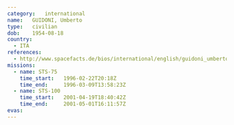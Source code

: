 ```yaml
---
category:	international
name:	GUIDONI, Umberto
type:	civilian
dob:	1954-08-18
country:
  - ITA
references:
  - http://www.spacefacts.de/bios/international/english/guidoni_umberto.htm
missions:
  - name: STS-75
    time_start:   1996-02-22T20:18Z
    time_end:     1996-03-09T13:58:23Z
  - name: STS-100
    time_start:   2001-04-19T18:40:42Z
    time_end:     2001-05-01T16:11:57Z
evas:
---
```

